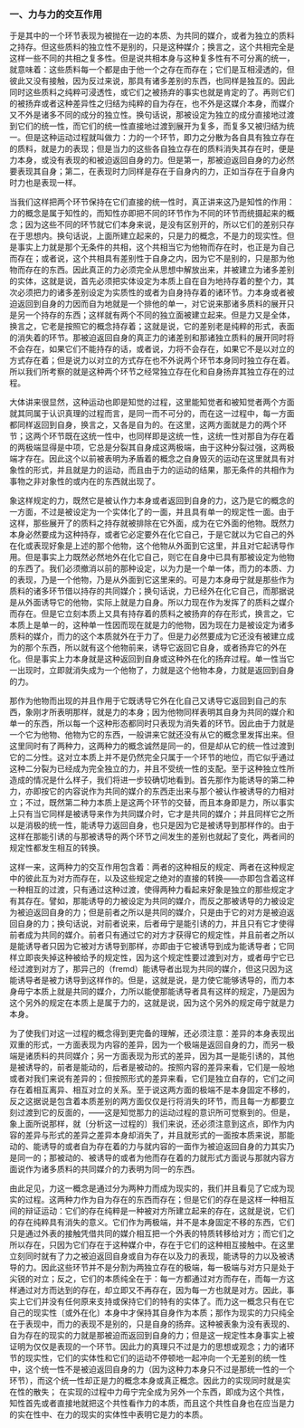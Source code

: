 ### 一、力与力的交互作用

于是其中的一个环节表现为被抛在一边的本质、为共同的媒介，或者为独立的质料之持存。但这些质料的独立性不是别的，只是这种媒介；换言之，这个共相完全是这样一些不同的共相之复多性。但是说共相本身与这种复多性有不可分离的统一，就意味着：这些质料每一个都是由于他一个之存在而存在；它们是互相浸透的，但彼此又没有接触，因为反过来说，那具有诸多差别的东西，也同样是独互的。因此同时这些质料之纯粹可浸透性，或它们之被扬弃的事实也就是肯定的了。再则它们的被扬弃或者这种差异性之归结为纯粹的自为存在，也不外是这媒介本身，而媒介又不外是诸多不同的成分的独立性。换句话说，那被设定为独立的成分直接地过渡到它们的统一性，而它们的统一性直接地过渡到展开为复多，而复多又被归结为统一。但是这种运动过程就叫做力：力的一个环节，即力之分散为各自具有独立存在的质料，就是力的表现；但是当力的这些各自独立存在的质料消失其存在时，便是力本身，或没有表现的和被迫返回自身的力。但是第一，那被迫返回自身的力必然要表现其自身；第二，在表现时力同样是存在于自身内的力，正如当存在于自身内时力也是表现一样。

当我们这样把两个环节保持在它们直接的统一性时，真正讲来这乃是知性的作用：力的概念是属于知性的，而知性亦即把不同的环节作为不同的环节而统摄起来的概念；因为这些不同的环节就它们本身来说，是没有区别开的，所以它们的差别只存在于思想内。换句话说，上面所建立起来的，只是力的概念，不是力的现实性。但是事实上力就是那个无条件的共相，这个共相当它为他物而存在时，也正是为自己而存在；或者说，这个共相具有差别性于自身之内，因为它不是别的，只是那为他物而存在的东西。因此真正的力必须完全从思想中解放出来，并被建立为诸多差别的实体，这就是说，首先必须把实体设定为本质上自在自为地持存着的整个力，其次必须把力的诸多差别设定为实质性的或者为自身持存着的诸环节。力本身或者被迫返回到自身的力因而自为地就是一个排他的单一，对它说来那诸多质料的展开只是另一个持存的东西；这样就有两个不同的独立面被建立起来。但是力又是全体，换言之，它老是按照它的概念持存着；这就是说，它的差别老是纯粹的形式，表面的消失着的环节。那被迫返回自身的真正力的诸差别和那诸独立质料的展开同时将不会存在，如果它们不能持存的话，或者说，力将不会存在，如果它不是以对立的方式存在着；但是说力以对立的方式存在也不外说两个环节本身同时独立存在着。所以我们所考察的就是这种两个环节之经常独立存在化和自身扬弃其独立存在的过程。

大体讲来很显然，这种运动也即是知觉的过程，这里能知觉者和被知觉者两个方面就其同属于认识真理的过程而言，是同一而不可分的，而在这一过程中，每一方面都同样返回到自身，换言之，又各是自为的。在这里，这两方面就是力的两个环节；这两个环节既在这统一性中，也同样即是这统一性，这统一性对那自为存在着的两极端显得是中项，它总是分裂其自身成这两极端，由于这种分裂过强，这两极端才存在。因此这个以前被表明为矛盾着的概念之自身毁灭的运动在这里就具有对象性的形式，并且就是力的运动，而且由于力的运动的结果，那无条件的共相作为事物之非对象性的或内在的东西就出现了。

象这样规定的力，既然它是被认作力本身或者返回到自身的力，这乃是它的概念的一方面，不过是被设定为一个实体化了的一面，并且具有单一的规定性一面。由于这样，那些展开了的质料之持存就被排除在它外面，成为在它外面的他物。既然力本身必然要成为这种持存，或者它必定要外在化它自己，于是它就以为它自己的外在化或表现好象是上述的那个他物，这个他物从外面到它这里，并且对它起诱导作用。但是事实上力既然必然地外在化它自己，则它在自身中已具有那被设定为他物的东西了。我们必须撤消以前的那种设定，以为力是一个单一体，而力的本质、力的表现，乃是一个他物，乃是从外面到它这里来的。可是力本身毋宁就是那些作为质料的诸多环节借以持存的共同媒介；换句话说，力已经外在化它自己，而那据说是从外面诱导它的他物，实际上就是力自身。所以力现在作为发挥了的质料之媒介而存在。但是它立刻本质上又具有持存着的质料之被扬弃的存在形式，换言之，它本质上是单一的，这种单一性因而现在就是力的他物，因为现在力是被设定为诸多质料的媒介，而力的这个本质就外在于力了。但是力必然要成为它还没有被建立成为的那个东西，所以就有这个他物前来，诱导它返回它自身，或者扬弃它的外在化。但是事实上力本身就是这种返回到自身或这种外在化的扬弃过程。单一性当它一出现时，立即就消失成为一个他物了，力就是这个他物本身，力就是返回到自身的力。

那作为他物而出现的并且作用于它既诱导它外在化自己又诱导它返回到自己的东西，象刚才所表明那样，就是力的本身；因为他物同样表明其自身为共同的媒介和单一的东西，所以每一个这种形态都同时只表现为消失着的环节。因此由于力就是一个它为他物、他物为它的东西，一般讲来它就还没有从它的概念里发挥出来。但这里同时有了两种力，这两种力的概念诚然是同一的，但是却从它的统一性过渡到它的二分性。这对立本质上并不是仍然完全只属于一个环节的地位，而它似乎通过这种二分裂为已经成为完全独立的力，并且不受统一性的支配。至于这种独立性所造成的情况是什么样子，我们将进一步较确切地看到。首先那作为能诱导的第二种力，亦即按它的内容说作为共同的媒介的东西走出来与那个被认作被诱导的力相对立；不过，既然第二种力本质上是这两个环节的交替，而且本身即是力，所以事实上只有当它同样是被诱导来作为共同媒介时，它才是共同的媒介；并且同样它之所以是消极的统一性，能诱导力返回自身，也只是因为它是被诱导到那样作的。由于这样在那能引诱的与那被诱导的两个环节之间发生的差别也就起了变化，两者间的规定性都发生相互的转换。

这样一来，这两种力的交互作用包含着：两者的这种相反的规定、两者在这种规定中的彼此互为对方而存在，以及这些规定之绝对的直接的转换——亦即包含着这样一种相互的过渡，只有通过这种过渡，使得两种力看起来好象是独立的那些规定才有其存在。譬如，那能诱导的力被设定为共同的媒介，而反之那被诱导的力被设定为被迫返回自身的力；但是前者之所以是共同的媒介，只是由于它的对方是被迫返回自身的力；换句话说，对前者说来，后者毋宁是能引诱的力，并且只有它才使得前者成为共同的媒介。前者只有通过它的对方才获得它的规定性，并且前者之所以是能诱导者只因为它被对方诱导到那样，亦即由于它被诱导到成为能诱导者；它同样立即丧失掉这种被给予的规定性，因为这个规定性要过渡到对方，或者毋宁它已经过渡到对方了，那异己的（fremd）能诱导者出现为共同的媒介，但这只因为这能诱导者是被力诱导到这样作的。但是，这就是说，是力使它能够诱导的，而力本身毋宁本质上就是共同的媒介，力所以能使那能诱导者具有这样的规定，乃是因为这个另外的规定在本质上是属于力的，这就是说，因为这个另外的规定毋宁就是力本身。

为了使我们对这一过程的概念得到更完备的理解，还必须注意：差异的本身表现出双重的形式，一方面表现为内容的差异，因为一个极端是返回自身的力，而另一极端是诸质料的共同媒介；另一方面表现为形式的差异，因为其一是能引诱的，其他是被诱导的，前者是能动的，后者是被动的。按照内容的差异来看，它们是一般地或者对我们来说有差异的；但按照形式的差异来看，它们是独立自存的，它们之间存在着相互离异、相互对立的关系。至于说这两方面的极端不是本身固定不移的，反之这据说是包含着本质差别的两方面仅仅是行将消失的环节，而且每一方都要立刻过渡到它的反面的，——这是知觉那力的运动过程的意识所可觉察到的。但是，象上面所说那样，就〔分析这一过程的〕我们来说，还必须注意到这点，即作为内容的差异与形式的差异之差异本身却消失了，并且就形式的一面按本质来说，那能动的、能诱导的或者自为存在着的力与就内容的一面作为被迫返回自身的力其实乃是同一的；那被动的、被诱导的或者为他而存在着的力就形式方面说与那就内容方面说作为诸多质料的共同媒介的力表明为同一的东西。

由此足见，力这一概念是通过分为两种力而成为现实的，我们并且看见了它成为现实的过程。这两种力作为自为存在的东西而存在；但是它们的存在是这样一种相互间的辩证运动：它们的存在纯粹是一种被对方所建立起来的存在，这就是说，它们的存在纯粹具有消失的意义。它们作为两极端，并不是本身固定不移的东西，它们只是通过外表的接触凭借共同的媒介相互把一个外表的特质转移给对方；而它们之所以存在，只因为它们存在于这种媒介中，存在于它们的这种相互接触中。在这里立刻同时就有了力之被迫返回自身或自为存在以及力的表现，能诱导的力以及被诱导的力。因此这些环节并不是分割为两独立存在的极端，每一极端与对方只是处于尖锐的对立；反之，它们的本质纯全在于：每一方都通过对方而存在，而每一方这样通过对方而达到的存在，却立即又不再存在，因为每一方也就是对方。因此，事实上它们并没有任何原来支持或保持它们的特有的实体了。而力这一概念只有在它自己的现实性〔或外在化〕本身中才保持其自身作为本质；那作为现实的力只纯全在于表现中，而力的表现不是别的，只是自身的扬弃。这种被表象为没有表现的、自为存在的现实的力就是那被迫而返回到自身的力；但是这一规定性本身事实上被证明为仅仅是表现的一个环节。因此力的真理只不过是力的思想或观念；力的诸环节的现实性，它们的实体性和它们的运动不停顿地一起冲向一个无差别的统一性中，这个统一性不是被迫返回自身的力（因为这种力本身只不过是那统一性的一个环节），而这个统一性却正是力的概念本身或真正概念。因此力的实现同时就是实在性的散失；
在实现的过程中力毋宁完全成为另外一个东西，即成为这个共性，知性首先或者直接地就把这个共性看作力的本质，而且这个共性自身也在应当是力的实在性中、在力的现实的实体性中表明它是力的本质。